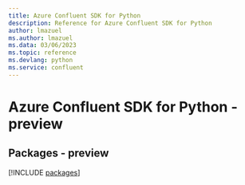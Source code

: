 ```yaml
---
title: Azure Confluent SDK for Python
description: Reference for Azure Confluent SDK for Python
author: lmazuel
ms.author: lmazuel
ms.data: 03/06/2023
ms.topic: reference
ms.devlang: python
ms.service: confluent
---
```

# Azure Confluent SDK for Python - preview
## Packages - preview
[!INCLUDE [packages](confluent-index.md)]